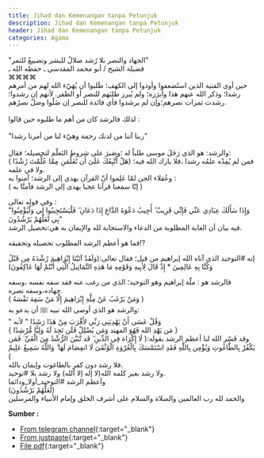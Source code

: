 ```yaml
---
title: Jihad dan Kemenangan tanpa Petunjuk
description: Jihad dan Kemenangan tanpa Petunjuk
header: Jihad dan Kemenangan tanpa Petunjuk
categories: Agama
---
```



<div class="ar">
"الجهاد والنصر بلا رُشد
ضلالٌ للبشر
وتضييعٌ للثمر"
 <br>
فضيلة الشيخ /
أبو محمد المقدسي ـ حفظه الله ـ
 <br>
⌘⌘⌘⌘
 <br>
 حين أوى الفتية الذين استُضعفوا وأوذوا إلى الكهف؛
طَلبوا أن يُهَيّء الله لهم من أمرهم رشدا؛
وذكر الله عنهم هذا وأَبرَزه؛ ولم يُبرز طلبَهم للنصر أو الظفر.
لأنهم إن رشدوا؛رشدت ثمرات نصرهم؛وإن لم يرشدوا فأي فائدة للنصر إن ضَلّوا وضلّ نصرُهم.
<br>
<br>لذلك فالرشد كان من أهم ما طلبوه حين قالوا :<br>
<br>"ربنا آتنا من لدنك رحمة وهيّء لنا من أمرنا رشدا"<br>
 <br>
والرشد: هو الذي رَحَلَ موسى طلباً له ؛وصَبرَ على شروط التَعلّم لتحصيله؛ فقال:<br>
( هَلْ أَتَّبِعُكَ عَلَىٰ أَن تُعَلِّمَنِ مِمَّا عُلِّمْتَ رُشْدًا)
فمن لم يُفِدْه علمُه رشدا ،فلا بارك الله فيه؛ ولا في علمه.
 <br>
 وعُقلاء الجن لمّا عَلِموا أنّ القرآن يهدي إلى الرشد؛ آمنوا به :<br>
( إنّا سمعنا قرآنا عجبا يهدى إلي الرشد فآمنَّا به )<br>
 
 وفي قوله تعالى :<br>
"وَإِذَا سَأَلَكَ عِبَادِي عَنِّي فَإِنِّي قَرِيبٌ ۖ أُجِيبُ دَعْوَةَ الدَّاعِ إِذَا دَعَانِ ۖ فَلْيَسْتَجِيبُوا لِي وَلْيُؤْمِنُوا بِي لَعَلَّهُمْ يَرْشُدُونَ"
 <br>
فيه بيان أن الغاية المطلوبة من الدعاء والاستجابة لله والإيمان به هي:تحصيل الرشد.
 
 فما هو أعظم الرشد المطلوب تحصيله وتحقيقه⁉️<br>
 
إنه #التوحيد الذي آتاه الله إبراهيم من قبل؛ فقال تعالى:(وَلَقَدْ آتَيْنَا إِبْرَاهِيمَ رُشْدَهُ مِن قَبْلُ وَكُنَّا بِهِ عَالِمِينَ * إِذْ قَالَ لِأَبِيهِ وَقَوْمِهِ مَا هَذِهِ التَّمَاثِيلُ الَّتِي أَنْتُمْ لَهَا عَاكِفُونَ)
 
 فالرشد هو : ملّة إبراهيم وهو التوحيد؛ الذي من رغب عنه فقد سفه نفسه ،وسفه جهاده،وسفه نصره.<br>
( وَمَنْ يَرْغَبُ عَنْ مِلَّةِ إِبْرَاهِيمَ إِلَّا مَنْ سَفِهَ نَفْسَهُ )
 <br>
والرشد هو الذي أوصى الله نبيه ﷺ أن يدعو به:<br>
" وَقُلْ عَسَى أَنْ يَهْدِيَنِي رَبِّي لأَقْرَبَ مِنْ هَذَا رَشَدًا "
لأنه<br>
{ مَن يَهْدِ الله فَهُوَ المهتد وَمَن يُضْلِلْ فَلَن تَجِدَ لَهُ وَلِيًّا مُّرْشِدًا }
 <br>
 وقد فَسّر الله لنا أعظم الرشد بقوله:( لَا إِكْرَاهَ فِي الدِّينِ ۖ قَد تَّبَيَّنَ الرُّشْدُ مِنَ الْغَيِّ ۚ
فَمَن يَكْفُرْ بِالطَّاغُوتِ وَيُؤْمِن بِاللَّهِ فَقَدِ اسْتَمْسَكَ بِالْعُرْوَةِ الْوُثْقَىٰ لَا انفِصَامَ لَهَا ۗ وَاللَّهُ سَمِيعٌ عَلِيمٌ )
 <br>
فلا رشد دون كفرٍ بالطاغوت وإيمان بالله.<br>
ولا رشد بغير كلمة الله(لا إله إلا الله)
ولا رشد بلا #توحيد.
 <br>
وأعظم الرشد
#التوحيد_أولا_ودائما
 <br>
(لَعَلَّهُمْ يَرْشُدُونَ)
 <br>
والحمد لله رب العالمين والصلاة والسلام على أشرف الخلق وإمام الأنبياء والمرسلين
</div>


<b>Sumber : </b>
- [From telegram channel](https://t.me/mqdse1/2690){:target="_blank"}
- [From justpaste](https://justpaste.it/16g6d){:target="_blank"}
- [File pdf](reff/jihad-tanpa-petunjuk-menyesatkan.pdf){:target="_blank"}


